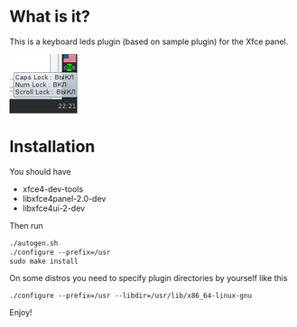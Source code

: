 What is it?
===========

This is a keyboard leds plugin (based on sample plugin) for the Xfce panel.

![Screenshot](xfce4-kbdleds-plugin-screenshot.png)


Installation
============

You should have
- xfce4-dev-tools
- libxfce4panel-2.0-dev
- libxfce4ui-2-dev

Then run
```
./autogen.sh
./configure --prefix=/usr
sudo make install
```

On some distros you need to specify plugin directories by yourself like this
```
./configure --prefix=/usr --libdir=/usr/lib/x86_64-linux-gnu
```

Enjoy!
